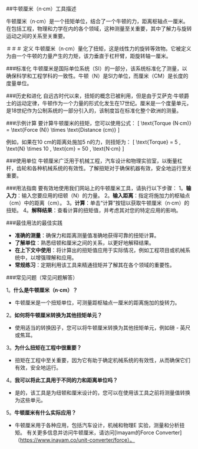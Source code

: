 ##牛顿厘米（n·cm）工具描述

牛顿厘米（n·cm）是一个扭矩单位，结合了一个牛顿的力，距离枢轴点一厘米。在包括工程，物理和力学在内的各个领域，这种测量至关重要，其中了解力与旋转运动之间的关系至关重要。

＃＃＃ 定义
牛顿厘米（n·cm）量化了扭矩，这是线性力的旋转等效物。它被定义为由一个牛顿的力量产生的力矩，该力垂直于杠杆臂，距旋转轴一厘米。

###标准化
牛顿厘米是国际单位系统（SI）的一部分，该系统标准化了测量，以确保科学和工程学科的一致性。牛顿（N）是SI力单位，而厘米（CM）是长度的度量单位。

###历史和进化
自远古时代以来，扭矩的概念已被利用，但是由于艾萨克·牛顿爵士的运动定律，牛顿作为一个力量的形式化发生在17世纪。厘米是一个度量单元，是18世纪作为公制系统的一部分引入的，该制度旨在标准化整个欧洲的测量。

###示例计算
要计算牛顿厘米的扭矩，您可以使用公式：
\[ \text{Torque (N·cm)} = \text{Force (N)} \times \text{Distance (cm)} \]

例如，如果在10 cm的距离处施加5 n的力，则扭矩为：
\[ \text{Torque} = 5 \, \text{N} \times 10 \, \text{cm} = 50 \, \text{N·cm} \]

###使用单位
牛顿厘米广泛用于机械工程，汽车设计和物理实验室，以衡量杠杆，齿轮和各种机械系统的有效性。了解扭矩对于确保机器有效，安全地运行至关重要。

###用法指南
要有效地使用我们网站上的牛顿厘米工具，请执行以下步骤：
1。**输入力**：输入您要应用的纽顿（N）的力量。
2。**输入距离**：指定将施加力的枢轴点（cm）中的距离（cm）。
3。**计算**：单击“计算”按钮以获取牛顿厘米（n·cm）的扭矩。
4。**解释结果**：查看计算的扭矩值，并考虑其对您的特定应用的影响。

###最佳用法的最佳实践
-  **准确的测量**：确保力和距离测量值准确地获得可靠的扭矩计算。
-  **了解单位**：熟悉纽顿和厘米之间的关系，以更好地解释结果。
-  **在上下文中使用**：将计算出的扭矩值应用于实际情况，例如工程项目或机械系统中，以增强理解和应用。
-  **常规练习**：定期利用该工具来精通扭矩并了解其在各个领域的重要性。

###常见问题（常见问题解答）

1。**什么是牛顿厘米（n·cm）？**
- 牛顿厘米是一个扭矩单位，可测量距枢轴点一厘米的距离施加的旋转力。

2。**如何将牛顿厘米转换为其他扭矩单元？**
- 使用适当的转换因子，您可以将牛顿厘米转换为其他扭矩单元，例如磅 - 英尺或焦耳。

3。**为什么扭矩在工程中很重要？**
- 扭矩在工程中至关重要，因为它有助于确定机械系统的有效性，从而确保它们有效，安全地运行。

4。**我可以将此工具用于不同的力和距离单位吗？**
- 是的，该工具是为纽顿和厘米设计的，您可以在使用该工具之前将测量值转换为这些单元。

5。**牛顿厘米有什么实际应用？**
- 牛顿厘米用于各种应用，包括汽车设计，机械和物理E 实验，测量和分析扭矩。
有关更多信息并访问牛顿厘米，请访问[Imayam的Force Converter]（https://www.inayam.co/unit-converter/force）。